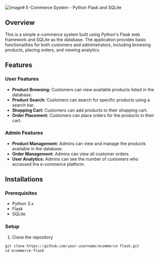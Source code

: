 ![image](https://github.com/user-attachments/assets/8f4ad05a-bf17-4a7f-8a21-c9276f4fccc6)# E-Commerce System - Python Flask and SQLite

## Overview

This is a simple e-commerce system built using Python's Flask web framework and SQLite as the database. The application provides basic functionalities for both customers and administrators, including browsing products, placing orders, and viewing analytics

## Features

### User Features

+ **Product Browsing:** Customers can view available products listed in the database.
+ **Product Search:** Customers can search for specific products using a search bar.
+ **Shopping Cart:** Customers can add products to their shopping cart.
+ **Order Placement:** Customers can place orders for the products in their cart.

### Admin Features
+ **Product Management:** Admins can view and manage the products available in the database.
+ **Order Management:** Admins can view all customer orders.
+ **User Analytics:** Admins can see the number of customers who accessed the e-commerce platform.

## Installations

### Prerequisites
+ Python 3.x
+ Flask
+ SQLite

### Setup

1. Clone the repository
```python
git clone https://github.com/your-username/ecommerce-flask.git
cd ecommerce-flask
```



